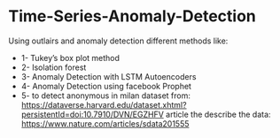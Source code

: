# Time-Series-Anomaly-Detection

Using outlairs and anomaly detection different methods like:
 - 1- Tukey’s box plot method
 - 2- Isolation forest
 - 3- Anomaly Detection with LSTM Autoencoders
 - 4- Anomaly Detection using facebook Prophet
 - 5- 
 to detect anonymous in milan dataset from:
 https://dataverse.harvard.edu/dataset.xhtml?persistentId=doi:10.7910/DVN/EGZHFV
 article the describe the data: 
 https://www.nature.com/articles/sdata201555
